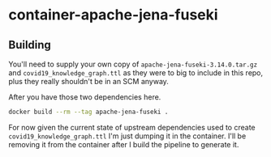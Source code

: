# container-apache-jena-fuseki

## Building

You'll need to supply your own copy of `apache-jena-fuseki-3.14.0.tar.gz` and `covid19_knowledge_graph.ttl` as they were to big to include in this repo, plus they really shouldn't be in an SCM anyway.

After you have those two dependencies here.

```bash
docker build --rm --tag apache-jena-fuseki .
```

For now given the current state of upstream dependencies used to create `covid19_knowledge_graph.ttl` I'm just dumping it in the container. I'll be removing it from the container after I build the pipeline to generate it.
